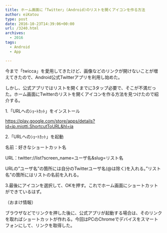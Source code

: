 ```yaml
---
title: ホーム画面に「Twitter」(Android)のリストを開くアイコンを作る方法
author: eiKatou
type: post
date: 2016-10-23T14:39:06+00:00
url: /3240.html
archives:
  - 2016
tags:
  - Android
  - App

---
```

今まで「twicca」を愛用してきたけど、画像などのリンクが開けないことが増えてきたので、Android公式Twitterアプリを利用し始めた。

しかし、公式アプリではリストを開くまでに3タップ必要で、そこが不満だった。ホーム画面にTwitterのリストを開くアイコンを作る方法を見つけたので紹介する。

1.「URLへのｼｮｰﾄｶｯﾄ」をインストール
  
<a href="https://play.google.com/store/apps/details?id=jp.miotti.ShortcutToURL&#038;hl=ja" target="_blank">https://play.google.com/store/apps/details?id=jp.miotti.ShortcutToURL&hl=ja</a>

2.「URLへのｼｮｰﾄｶｯﾄ」を起動
  
名前：好きなショートカット名
  
URL：twitter://list?screen_name=ユーザ名&slug=リスト名

URLの&#8221;ユーザ名&#8221;の箇所には自分のTwitterユーザ名(@は除く)を入れる。&#8221;リスト名&#8221;の箇所にはリストの名前を入れる。

3.最後にアイコンを選択して、OKを押す。これでホーム画面にショートカットができているはず。

（おまけ情報）
  
ブラウザなどでリンクを押した後に、公式アプリが起動する場合は、そのリンクを取ればショートカットが作れる。今回はPCのChromeでデバイスをスマートフォンにして、リンクを取得した。
